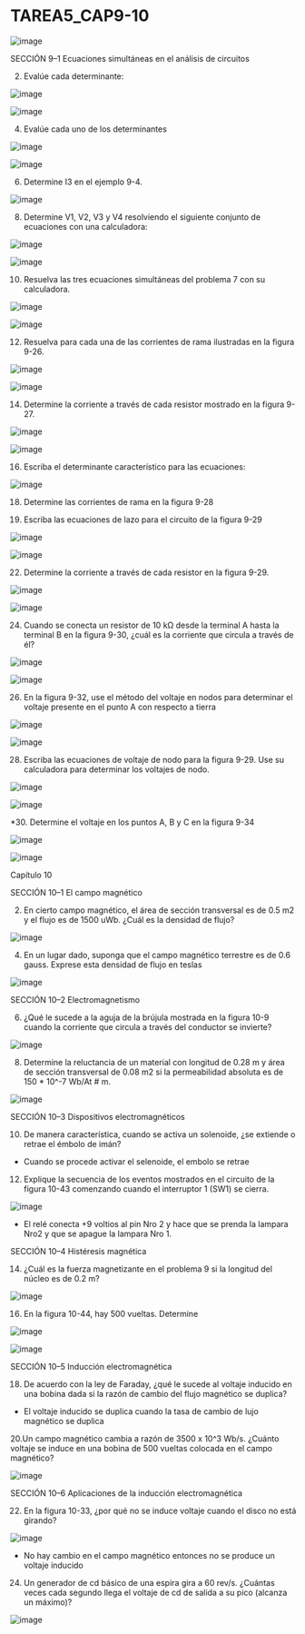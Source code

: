 # TAREA5_CAP9-10


![image](https://user-images.githubusercontent.com/84783341/177798437-5104a150-2063-45d6-856b-6f8810afbd58.png)

SECCIÓN 9–1 Ecuaciones simultáneas en el análisis de circuitos

2.	Evalúe cada determinante:

![image](https://user-images.githubusercontent.com/84783341/177798515-3dba2dae-4699-4126-920d-b0ae6221a7a3.png)

![image](https://user-images.githubusercontent.com/117873786/207873265-b7ef22bb-02b4-41e7-99ed-001ae65b9699.png)



4.	Evalúe cada uno de los determinantes

![image](https://user-images.githubusercontent.com/84783341/177798640-7e45825a-ef78-419f-a94d-c8cfafb2de08.png)

![image](https://user-images.githubusercontent.com/117873786/207873388-f52d470a-d9dd-4899-99ac-a2b221aa6ced.png)

6.	Determine I3 en el ejemplo 9-4.

![image](https://user-images.githubusercontent.com/117873786/207873947-c27ea2cd-3aca-414b-8742-0f16deb56eff.png)


8.	Determine V1, V2, V3 y V4 resolviendo el siguiente conjunto de ecuaciones con una calculadora:

![image](https://user-images.githubusercontent.com/84783341/177798956-d8a285b1-964e-49b3-8dd3-8e498b8fd5f6.png)

![image](https://user-images.githubusercontent.com/117873786/207874203-a9223ab6-d0e4-4dc3-a687-e141e7bbcf77.png)


10. Resuelva las tres ecuaciones simultáneas del problema 7 con su calculadora.

![image](https://user-images.githubusercontent.com/84783341/177799695-a7277609-c57e-4e09-97ca-f3a2d2f7eac7.png)

![image](https://user-images.githubusercontent.com/117873786/207874385-c9a17ffe-1ff3-4605-a762-94787f8797fa.png)


12. Resuelva para cada una de las corrientes de rama ilustradas en la figura 9-26.

![image](https://user-images.githubusercontent.com/84783341/177799967-15519182-8ad9-4105-bf4e-b0cafce1bdc8.png)

![image](https://user-images.githubusercontent.com/117873786/207874744-8753d45e-e9a7-4c63-a436-c635d5287999.png)


14. Determine la corriente a través de cada resistor mostrado en la figura 9-27.

![image](https://user-images.githubusercontent.com/84783341/177800462-87ec96b5-aaaa-466b-b414-61b030d57cdb.png)

![image](https://user-images.githubusercontent.com/117873786/207874974-861a441b-4e73-401a-bdda-48d6f4e8ca13.png)


16. Escriba el determinante característico para las ecuaciones:

![image](https://user-images.githubusercontent.com/117873786/207875403-b8f76595-3c38-4e66-827b-f7f0ef571d82.png)


18. Determine las corrientes de rama en la figura 9-28



20. Escriba las ecuaciones de lazo para el circuito de la figura 9-29

![image](https://user-images.githubusercontent.com/84783341/177801598-939da0ce-5cce-4485-add1-a7e895badba6.png)

![image](https://user-images.githubusercontent.com/117873786/207875716-dc0b6bec-37ba-4d3d-bd26-dab07ca0f3b9.png)


22. Determine la corriente a través de cada resistor en la figura 9-29.

![image](https://user-images.githubusercontent.com/84783341/177801731-fcd5b749-56ac-4752-9498-40529b23810f.png)

![image](https://user-images.githubusercontent.com/117873786/207875917-25761f4b-282d-4fbc-b7ca-b06516558e61.png)



24. Cuando se conecta un resistor de 10 kΩ desde la terminal A hasta la terminal B en la figura 9-30, ¿cuál es la corriente que circula a través de él?

![image](https://user-images.githubusercontent.com/84783341/177802044-39b852a1-6b64-4f2a-b41a-902bebcd4597.png)

![image](https://user-images.githubusercontent.com/117873786/207876177-9de24f77-0420-435a-a95c-79cc53c2bc50.png)


26. En la figura 9-32, use el método del voltaje en nodos para determinar el voltaje presente en el punto A con respecto a tierra

![image](https://user-images.githubusercontent.com/84783341/177803552-2b015a1a-8527-41df-b5eb-3a651f8bd61d.png)

![image](https://user-images.githubusercontent.com/117873786/207876354-359e810e-c1bb-4c8f-a02d-31d39aa71dcc.png)


28. Escriba las ecuaciones de voltaje de nodo para la figura 9-29. Use su calculadora para determinar los voltajes de nodo.

![image](https://user-images.githubusercontent.com/84783341/177803757-de8a451f-b55d-4785-9c03-a34cc8b0f9f2.png)

![image](https://user-images.githubusercontent.com/117873786/207876602-ab58fbb9-60b2-4f13-8238-9834472351fb.png)


*30. Determine el voltaje en los puntos A, B y C en la figura 9-34

![image](https://user-images.githubusercontent.com/84783341/177804183-170dbedd-0e42-4883-9254-0ca8b127cfa2.png)

![image](https://user-images.githubusercontent.com/117873786/207876784-6f084569-db18-48f1-8248-868237071494.png)


Capítulo 10

SECCIÓN 10–1 El campo magnético

2. En cierto campo magnético, el área de sección transversal es de 0.5 m2 y el flujo es de 1500 uWb. ¿Cuál es la densidad de flujo?

![image](https://user-images.githubusercontent.com/117873786/207877070-8250e9a3-b8be-4356-9a11-c07fd333f1c7.png)


4. En un lugar dado, suponga que el campo magnético terrestre es de 0.6 gauss. Exprese esta densidad de flujo en teslas

![image](https://user-images.githubusercontent.com/117873786/207877438-a6837079-572a-4070-a854-34f611ebd8d7.png)

SECCIÓN 10–2 Electromagnetismo

6. ¿Qué le sucede a la aguja de la brújula mostrada en la figura 10-9 cuando la corriente que circula a través del conductor se invierte?

![image](https://user-images.githubusercontent.com/117873786/207877976-8b6acb68-dcdd-4468-8ef2-2bab49de8684.png)


8. Determine la reluctancia de un material con longitud de 0.28 m y área de sección transversal de 0.08 m2 si la permeabilidad absoluta es de 150 * 10^-7 Wb/At # m.

![image](https://user-images.githubusercontent.com/117873786/207878545-2ba14dfd-9546-4b91-a0ac-6410657955ed.png)


SECCIÓN 10–3 Dispositivos electromagnéticos

10. De manera característica, cuando se activa un solenoide, ¿se extiende o retrae el émbolo de imán?

- Cuando se procede activar el selenoide, el embolo se retrae

12. Explique la secuencia de los eventos mostrados en el circuito de la figura 10-43 comenzando cuando el interruptor 1 (SW1) se cierra.

![image](https://user-images.githubusercontent.com/117873786/207880562-6c8f47b2-f9e0-4af0-b26b-b58ee383d2d7.png)

- El relé conecta +9 voltios al pin Nro 2 y hace que se prenda la lampara Nro2 y que se apague la lampara Nro 1.

SECCIÓN 10–4 Histéresis magnética

14. ¿Cuál es la fuerza magnetizante en el problema 9 si la longitud del núcleo es de 0.2 m?

![image](https://user-images.githubusercontent.com/117873786/207880864-eb06fdf5-1e99-4f15-9d54-d0dfc8ddf117.png)


16. En la figura 10-44, hay 500 vueltas. Determine

![image](https://user-images.githubusercontent.com/84783341/177807924-8dab184e-6688-4759-bf7b-d2bc4fce10b4.png)

![image](https://user-images.githubusercontent.com/117873786/207881058-9ffaa480-b457-40f2-a07e-1c8d0bc02ce0.png)



SECCIÓN 10–5 Inducción electromagnética

18. De acuerdo con la ley de Faraday, ¿qué le sucede al voltaje inducido en una bobina dada si la razón de cambio del flujo magnético se duplica?

- El voltaje inducido se duplica cuando la tasa de cambio de lujo magnético se duplica

20.Un campo magnético cambia a razón de 3500 x 10^3 Wb/s. ¿Cuánto voltaje se induce en una bobina de 500 vueltas colocada en el campo magnético?

![image](https://user-images.githubusercontent.com/84783341/177808363-95d4d3af-c41f-4b36-8ca1-2004e2b3d0bf.png)

SECCIÓN 10–6 Aplicaciones de la inducción electromagnética

22. En la figura 10-33, ¿por qué no se induce voltaje cuando el disco no está girando?

![image](https://user-images.githubusercontent.com/117873786/207881320-84dc9153-28bc-4805-94e0-0b896c458548.png)

- No hay cambio en el campo magnético entonces no se produce un voltaje inducido

24. Un generador de cd básico de una espira gira a 60 rev/s. ¿Cuántas veces cada segundo llega el voltaje
de cd de salida a su pico (alcanza un máximo)?

![image](https://user-images.githubusercontent.com/84783341/177808538-68416f55-c640-4af0-aa02-8d82233dd560.png)


